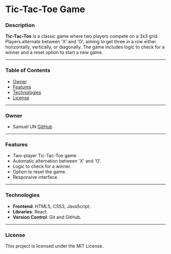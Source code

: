 # Tic-Tac-Toe Game

### Description

**Tic-Tac-Toe** is a classic game where two players compete on a 3x3 grid. Players alternate between 'X' and 'O', aiming to get three in a row either horizontally, vertically, or diagonally. The game includes logic to check for a winner and a reset option to start a new game.

---

### Table of Contents

-   [Owner](#owner)
-   [Features](#features)
-   [Technologies](#technologies)
-   [License](#license)

---

### Owner

-   Samuel UN [GitHub](https://github.com/samuel-un)

---

### Features

-   Two-player Tic-Tac-Toe game.
-   Automatic alternation between 'X' and 'O'.
-   Logic to check for a winner.
-   Option to reset the game.
-   Responsive interface.

---

### Technologies

-   **Frontend**: HTML5, CSS3, JavaScript.
-   **Libraries**: React.
-   **Version Control**: Git and GitHub.

---

### License

This project is licensed under the MIT License.
